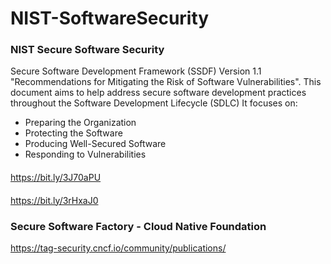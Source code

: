 # NIST-SoftwareSecurity

### NIST Secure Software Security 
Secure Software Development Framework (SSDF) Version 1.1 "Recommendations for Mitigating the Risk of Software Vulnerabilities". 
This document aims to help address secure software development practices throughout the Software Development Lifecycle (SDLC) 
It focuses on:
- Preparing the Organization 
- Protecting the Software
- Producing Well-Secured Software 
- Responding to Vulnerabilities 

####
https://bit.ly/3J70aPU
####
https://bit.ly/3rHxaJ0

### Secure Software Factory - Cloud Native Foundation
https://tag-security.cncf.io/community/publications/

